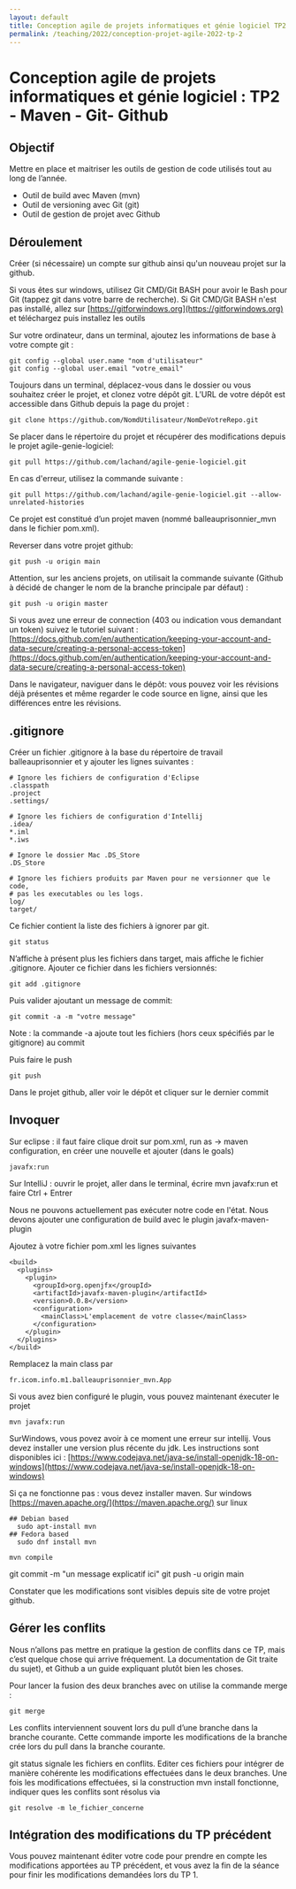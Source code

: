 ```yaml
---
layout: default
title: Conception agile de projets informatiques et génie logiciel TP2 Maven - Git - Github
permalink: /teaching/2022/conception-projet-agile-2022-tp-2
---
```

# Conception agile de projets informatiques et génie logiciel : TP2 - Maven - Git- Github

## Objectif
Mettre en place et maitriser les outils de gestion de code utilisés tout au long de l’année.
- Outil de build avec Maven (mvn)
- Outil de versioning avec Git (git)
- Outil de gestion de projet avec Github

## Déroulement

Créer (si nécessaire) un compte sur github ainsi qu'un nouveau projet sur la github.

Si vous êtes sur windows, utilisez Git CMD/Git BASH pour avoir le Bash pour Git (tappez git dans votre barre de recherche).
Si Git CMD/Git BASH n'est pas installé, allez sur [https://gitforwindows.org](https://gitforwindows.org) et téléchargez puis installez les outils

Sur votre ordinateur, dans un terminal, ajoutez les informations de base à votre compte git :

    git config --global user.name "nom d'utilisateur"
    git config --global user.email "votre_email"

Toujours dans un terminal, déplacez-vous dans le dossier ou vous souhaitez créer le projet, et clonez votre dépôt git. L’URL de votre dépôt est accessible dans Github depuis la page du projet :

    git clone https://github.com/NomdUtilisateur/NomDeVotreRepo.git

Se placer dans le répertoire du projet et récupérer des modifications depuis le projet agile-genie-logiciel:

    git pull https://github.com/lachand/agile-genie-logiciel.git

En cas d'erreur, utilisez la commande suivante :

    git pull https://github.com/lachand/agile-genie-logiciel.git --allow-unrelated-histories

Ce projet est constitué d’un projet maven (nommé balleauprisonnier_mvn dans le fichier pom.xml).

Reverser dans votre projet github:

    git push -u origin main

Attention, sur les anciens projets, on utilisait la commande suivante (Github à décidé de changer le nom de la branche principale par défaut) :

    git push -u origin master

Si vous avez une erreur de connection (403 ou indication vous demandant un token) suivez le tutoriel suivant : [https://docs.github.com/en/authentication/keeping-your-account-and-data-secure/creating-a-personal-access-token](https://docs.github.com/en/authentication/keeping-your-account-and-data-secure/creating-a-personal-access-token)


Dans le navigateur, naviguer dans le dépôt: vous pouvez voir les révisions déjà présentes et même regarder le code source en ligne, ainsi que les différences entre les révisions.
## .gitignore

Créer un fichier .gitignore à la base du répertoire de travail balleauprisonnier et y ajouter les lignes suivantes :

    # Ignore les fichiers de configuration d'Eclipse
    .classpath
    .project
    .settings/

    # Ignore les fichiers de configuration d'Intellij
    .idea/
    *.iml
    *.iws

    # Ignore le dossier Mac .DS_Store
    .DS_Store

    # Ignore les fichiers produits par Maven pour ne versionner que le code,
    # pas les executables ou les logs.
    log/
    target/

Ce fichier contient la liste des fichiers à ignorer par git.

    git status

N’affiche à présent plus les fichiers dans target, mais affiche le fichier .gitignore. Ajouter ce fichier dans les fichiers versionnés:

    git add .gitignore

Puis valider ajoutant un message de commit:

    git commit -a -m "votre message"

Note : la commande -a ajoute tout les fichiers (hors ceux spécifiés par le gitignore) au commit

Puis faire le push

    git push

Dans le projet github, aller voir le dépôt et cliquer sur le dernier commit

## Invoquer

Sur eclipse : il faut faire clique droit sur pom.xml, run as -> maven configuration, en créer une nouvelle et ajouter (dans le goals)

    javafx:run

Sur IntelliJ : ouvrir le projet, aller dans le terminal, écrire mvn javafx:run et faire Ctrl + Entrer

Nous ne pouvons actuellement pas exécuter notre code en l'état. Nous devons ajouter une configuration de build avec le plugin javafx-maven-plugin

Ajoutez à votre fichier pom.xml les lignes suivantes

    <build>
      <plugins>
        <plugin>
          <groupId>org.openjfx</groupId>
          <artifactId>javafx-maven-plugin</artifactId>
          <version>0.0.8</version>
          <configuration>
            <mainClass>L'emplacement de votre classe</mainClass>
          </configuration>
        </plugin>
      </plugins>
    </build>

Remplacez la main class par

    fr.icom.info.m1.balleauprisonnier_mvn.App

Si vous avez bien configuré le plugin, vous pouvez maintenant éxecuter le projet

    mvn javafx:run

SurWindows, vous povez avoir à ce moment une erreur sur intellij. Vous devez installer une version plus récente du jdk. Les instructions sont disponibles ici : [https://www.codejava.net/java-se/install-openjdk-18-on-windows](https://www.codejava.net/java-se/install-openjdk-18-on-windows)

Si ça ne fonctionne pas : vous devez installer maven. Sur windows [https://maven.apache.org/](https://maven.apache.org/)
sur linux

    ## Debian based
      sudo apt-install mvn
    ## Fedora based
      sudo dnf install mvn

    mvn compile

git commit -m "un message explicatif ici"
git push -u origin main

Constater que les modifications sont visibles depuis site de votre projet github.

## Gérer les conflits

Nous n’allons pas mettre en pratique la gestion de conflits dans ce TP, mais c’est quelque chose qui arrive fréquement. La documentation de Git traite du sujet), et Github a un guide expliquant plutôt bien les choses.

Pour lancer la fusion des deux branches avec on utilise la commande merge :

    git merge

Les conflits interviennent souvent lors du pull d’une branche dans la branche courante. Cette commande importe les modifications de la branche crée lors du pull dans la branche courante.

git status signale les fichiers en conflits. Editer ces fichiers pour intégrer de manière cohérente les modifications effectuées dans le deux branches. Une fois les modifications effectuées, si la construction mvn install fonctionne, indiquer ques les conflits sont résolus via

    git resolve -m le_fichier_concerne

## Intégration des modifications du TP précédent
Vous pouvez maintenant éditer votre code pour prendre en compte les modifications apportées au TP précédent, et vous avez la fin de la séance pour finir les modifications demandées lors du TP 1.
